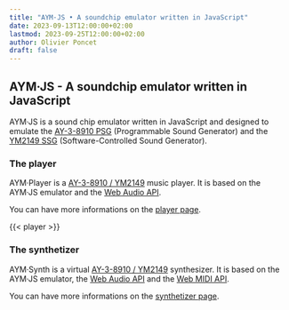 ```yaml
---
title: "AYM·JS • A soundchip emulator written in JavaScript"
date: 2023-09-13T12:00:00+02:00
lastmod: 2023-09-25T12:00:00+02:00
author: Olivier Poncet
draft: false
---
```

## AYM·JS - A soundchip emulator written in JavaScript

AYM·JS is a sound chip emulator written in JavaScript and designed to emulate the [AY-3-8910 PSG](https://en.wikipedia.org/wiki/General_Instrument_AY-3-8910) (Programmable Sound Generator) and the [YM2149 SSG](https://en.wikipedia.org/wiki/General_Instrument_AY-3-8910) (Software-Controlled Sound Generator).

### The player

AYM·Player is a [AY-3-8910 / YM2149](https://en.wikipedia.org/wiki/General_Instrument_AY-3-8910) music player. It is based on the AYM·JS emulator and the [Web Audio API](https://developer.mozilla.org/fr/docs/Web/API/Web_Audio_API).

You can have more informations on the [player page](/player).

{{< player >}}

### The synthetizer

AYM·Synth is a virtual [AY-3-8910 / YM2149](https://en.wikipedia.org/wiki/General_Instrument_AY-3-8910) synthesizer. It is based on the AYM·JS emulator, the [Web Audio API](https://developer.mozilla.org/fr/docs/Web/API/Web_Audio_API) and the [Web MIDI API](https://developer.mozilla.org/en-US/docs/Web/API/Web_MIDI_API).

You can have more informations on the [synthetizer page](/synth).

